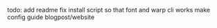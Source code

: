 todo: add readme
fix install script so that font and warp cli works
make config guide blogpost/website
